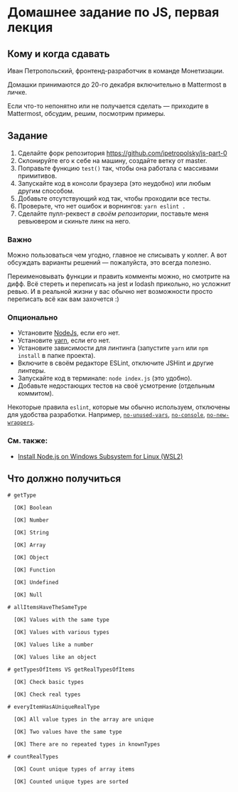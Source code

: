 # Домашнее задание по JS, первая лекция

## Кому и когда сдавать

Иван Петропольский, фронтенд-разработчик в команде Монетизации.

Домашки принимаются до 20-го декабря включительно в Mattermost в личке.

Если что-то непонятно или не получается сделать — приходите в Mattermost, обсудим, решим, посмотрим примеры.

## Задание

1) Сделайте форк репозитория https://github.com/ipetropolsky/js-part-0
2) Склонируйте его к себе на машину, создайте ветку от master.
3) Поправьте функцию `test()` так, чтобы она работала с массивами примитивов.
4) Запускайте код в консоли браузера (это неудобно) или любым другим способом.
5) Добавьте отсутствующий код так, чтобы проходили все тесты.
6) Проверьте, что нет ошибок и ворнингов: `yarn eslint .`
7) Сделайте пулл-реквест *в своём репозитории*, поставьте меня ревьювером и скиньте линк на него.

### Важно

Можно пользоваться чем угодно, главное не списывать у коллег. А вот обсуждать варианты решений — пожалуйста, это всегда полезно.

Переименовывать функции и править комменты можно, но смотрите на дифф.
Всё стереть и переписать на jest и lodash прикольно, но усложнит ревью.
И в реальной жизни у вас обычно нет возможности просто переписать всё как вам захочется :)

### Опционально

* Установите [NodeJs](https://nodejs.org/en/download/), если его нет.
* Установите [yarn](https://classic.yarnpkg.com/lang/en/docs/install/), если его нет.
* Установите зависимости для линтинга (запустите `yarn` или `npm install` в папке проекта).
* Включите в своём редакторе ESLint, отключите JSHint и другие линтеры.
* Запускайте код в терминале: `node index.js` (это удобно).
* Добавьте недостающих тестов на своё усмотрение (отдельным коммитом).

Некоторые правила `eslint`, которые мы обычно используем, отключены для удобства разработки.
Например, [`no-unused-vars`](https://eslint.org/docs/latest/rules/no-unused-vars), [`no-console`](https://eslint.org/docs/latest/rules/no-console), [`no-new-wrappers`](https://eslint.org/docs/latest/rules/no-new-wrappers).

### См. также:
* [Install Node.js on Windows Subsystem for Linux (WSL2)](https://learn.microsoft.com/en-us/windows/dev-environment/javascript/nodejs-on-wsl)

## Что должно получиться

```
# getType

  [OK] Boolean

  [OK] Number

  [OK] String

  [OK] Array

  [OK] Object

  [OK] Function

  [OK] Undefined

  [OK] Null

# allItemsHaveTheSameType

  [OK] Values with the same type

  [OK] Values with various types

  [OK] Values like a number

  [OK] Values like an object

# getTypesOfItems VS getRealTypesOfItems

  [OK] Check basic types

  [OK] Check real types

# everyItemHasAUniqueRealType

  [OK] All value types in the array are unique

  [OK] Two values have the same type

  [OK] There are no repeated types in knownTypes

# countRealTypes

  [OK] Count unique types of array items

  [OK] Counted unique types are sorted
```
